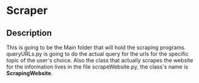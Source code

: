# Scraper

## Description
This is going to be the Main folder that will hold the scraping programs. queryURLs.py is going to do the actual query for the urls for the specific topic of the user's choice. Also the class that actually scrapes the website for the information lives in the file scrapeWebsite.py, the class's name is **ScrapingWebsite**.